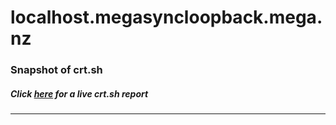 # localhost.megasyncloopback.mega.nz
### Snapshot of crt.sh
##### Click [here](https://crt.sh/?q=87D92F12E1FA4AB0A1460834067D161D085C013D14CA98489C807CE40521B981) for a live crt.sh report

---
